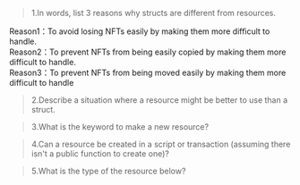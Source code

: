 >1.In words, list 3 reasons why structs are different from resources.

Reason1：To avoid losing NFTs easily by making them more difficult to handle.<br>
Reason2：To prevent NFTs from being easily copied by making them more difficult to handle.<br>
Reason3：To prevent NFTs from being moved easily by making them more difficult to handle<br>

>2.Describe a situation where a resource might be better to use than a struct.

>3.What is the keyword to make a new resource?

>4.Can a resource be created in a script or transaction (assuming there isn't a public function to create one)?

>5.What is the type of the resource below?

